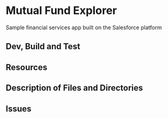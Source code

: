 # Mutual Fund Explorer

Sample financial services app built on the Salesforce platform


## Dev, Build and Test


## Resources


## Description of Files and Directories


## Issues


